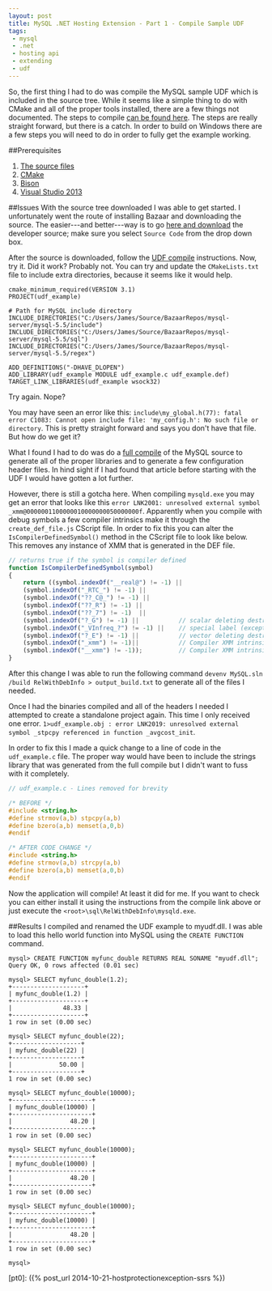 ```yaml
---
layout: post
title: MySQL .NET Hosting Extension - Part 1 - Compile Sample UDF
tags:
 - mysql
 - .net
 - hosting api
 - extending
 - udf
---
```

So, the first thing I had to do was compile the MySQL sample UDF which is included in the source tree. While it seems like a simple thing to do with CMake and all of the proper tools installed, there are a few things not documented. The steps to compile [can be found here][compile]. The steps are really straight forward, but there is a catch. In order to build on Windows there are a few steps you will need to do in order to fully get the example working.

##Prerequisites
 1. [The source files][down]
 2. [CMake][cmake]
 3. [Bison][bison]
 4. [Visual Studio 2013][vs2013]

##Issues
With the source tree downloaded I was able to get started. I unfortunately went the route of installing Bazaar and downloading the source. The easier---and better---way is to go [here and download][down] the developer source; make sure you select `Source Code` from the drop down box.

After the source is downloaded, follow the [UDF compile][compile] instructions. Now, try it. Did it work? Probably not. You can try and update the `CMakeLists.txt` file to include extra directories, because it seems like it would help.

~~~ 
cmake_minimum_required(VERSION 3.1)
PROJECT(udf_example)

# Path for MySQL include directory
INCLUDE_DIRECTORIES("C:/Users/James/Source/BazaarRepos/mysql-server/mysql-5.5/include")
INCLUDE_DIRECTORIES("C:/Users/James/Source/BazaarRepos/mysql-server/mysql-5.5/sql")
INCLUDE_DIRECTORIES("C:/Users/James/Source/BazaarRepos/mysql-server/mysql-5.5/regex")

ADD_DEFINITIONS("-DHAVE_DLOPEN")
ADD_LIBRARY(udf_example MODULE udf_example.c udf_example.def)
TARGET_LINK_LIBRARIES(udf_example wsock32)

~~~ 

Try again. Nope?

You may have seen an error like this: `include\my_global.h(77): fatal error C1083: Cannot open include file: 'my_config.h': No such file or directory`. This is pretty straight forward and says you don't have that file. But how do we get it?

What I found I had to do was do a [full compile][fullcomp] of the MySQL source to generate all of the proper libraries and to generate a few configuration header files. In hind sight if I had found that article before starting with the UDF I would have gotten a lot further.

However, there is still a gotcha here. When compiling `mysqld.exe` you may get an error that looks like this `error LNK2001: unresolved external symbol _xmm@0000001100000010000000050000000f`. Apparently when you compile with debug symbols a few compiler intrinsics make it through the `create_def_file.js` CScript file. In order to fix this you can alter the `IsCompilerDefinedSymbol()` method in the CScript file to look like below. This removes any instance of XMM that is generated in the DEF file.

~~~ js
// returns true if the symbol is compiler defined
function IsCompilerDefinedSymbol(symbol)
{
    return ((symbol.indexOf("__real@") != -1) ||
    (symbol.indexOf("_RTC_") != -1) || 
    (symbol.indexOf("??_C@_") != -1) ||
    (symbol.indexOf("??_R") != -1) ||
    (symbol.indexOf("??_7") != -1)  ||
    (symbol.indexOf("?_G") != -1) ||           // scalar deleting destructor
    (symbol.indexOf("_VInfreq_?") != -1) ||    // special label (exception handler?) for Intel compiler
    (symbol.indexOf("?_E") != -1) ||           // vector deleting destructor
    (symbol.indexOf("_xmm") != -1)||           // Compiler XMM intrinsic
    (symbol.indexOf("__xmm") != -1));          // Compiler XMM intrinsic
}
~~~ 

After this change I was able to run the following command `devenv MySQL.sln /build RelWithDebInfo > output_build.txt` to generate all of the files I needed.

Once I had the binaries compiled and all of the headers I needed I attempted to create a standalone project again. This time I only received one error.
`1>udf_example.obj : error LNK2019: unresolved external symbol _stpcpy referenced in function _avgcost_init`. 

In order to fix this I made a quick change to a line of code in the `udf_example.c` file. The proper way would have been to include the strings library that was generated from the full compile but I didn't want to fuss with it completely.

~~~ C
// udf_example.c - Lines removed for brevity

/* BEFORE */
#include <string.h>
#define strmov(a,b) stpcpy(a,b)
#define bzero(a,b) memset(a,0,b)
#endif

/* AFTER CODE CHANGE */
#include <string.h>
#define strmov(a,b) strcpy(a,b)
#define bzero(a,b) memset(a,0,b)
#endif
~~~ 

Now the application will compile! At least it did for me. If you want to check you can either install it using the instructions from the compile link above or just execute the `<root>\sql\RelWithDebInfo\mysqld.exe`.

##Results
I compiled and renamed the UDF example to myudf.dll. I was able to load this hello world function into MySQL using the `CREATE FUNCTION` command.

~~~ 
mysql> CREATE FUNCTION myfunc_double RETURNS REAL SONAME "myudf.dll";
Query OK, 0 rows affected (0.01 sec)

mysql> SELECT myfunc_double(1.2);
+--------------------+
| myfunc_double(1.2) |
+--------------------+
|              48.33 |
+--------------------+
1 row in set (0.00 sec)

mysql> SELECT myfunc_double(22);
+-------------------+
| myfunc_double(22) |
+-------------------+
|             50.00 |
+-------------------+
1 row in set (0.00 sec)

mysql> SELECT myfunc_double(10000);
+----------------------+
| myfunc_double(10000) |
+----------------------+
|                48.20 |
+----------------------+
1 row in set (0.00 sec)

mysql> SELECT myfunc_double(10000);
+----------------------+
| myfunc_double(10000) |
+----------------------+
|                48.20 |
+----------------------+
1 row in set (0.00 sec)

mysql> SELECT myfunc_double(10000);
+----------------------+
| myfunc_double(10000) |
+----------------------+
|                48.20 |
+----------------------+
1 row in set (0.00 sec)

mysql>
~~~ 


[compile]: http://dev.mysql.com/doc/refman/5.5/en/udf-compiling.html
[down]: http://dev.mysql.com/downloads/mysql/
[cmake]: http://www.cmake.org/
[bison]: http://gnuwin32.sourceforge.net/packages/bison.htm
[vs2013]: http://msdn.microsoft.com/en-us/library/dd831853.aspx
[fullcomp]: http://dev.mysql.com/doc/internals/en/cmake-howto-detailed.html
[pt0]: ({% post_url 2014-10-21-hostprotectionexception-ssrs %})
